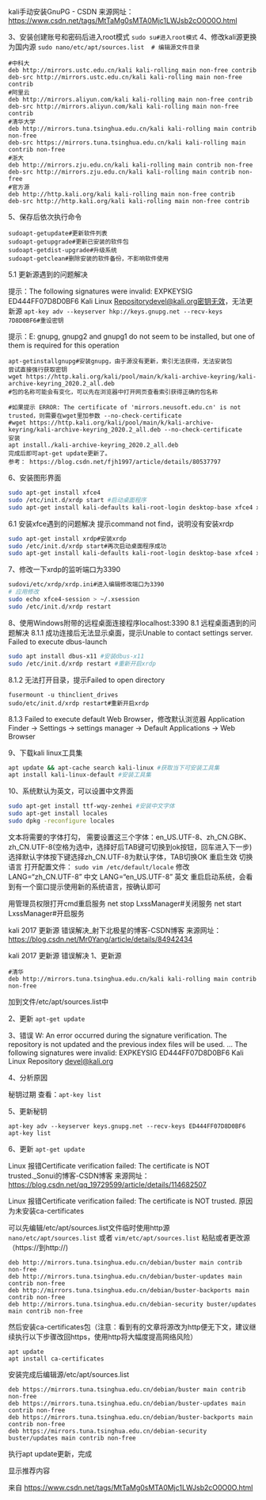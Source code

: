 kali手动安装GnuPG - CSDN
来源网址： https://www.csdn.net/tags/MtTaMg0sMTA0Mjc1LWJsb2cO0O0O.html


3、安装创建账号和密码后进入root模式
`sudo su#进入root模式`
4、修改kali源更换为国内源
`sudo nano/etc/apt/sources.list  # 编辑源文件目录`

```list
#中科大
deb http://mirrors.ustc.edu.cn/kali kali-rolling main non-free contrib
deb-src http://mirrors.ustc.edu.cn/kali kali-rolling main non-free contrib
#阿里云
deb http://mirrors.aliyun.com/kali kali-rolling main non-free contrib
deb-src http://mirrors.aliyun.com/kali kali-rolling main non-free contrib
#清华大学
deb http://mirrors.tuna.tsinghua.edu.cn/kali kali-rolling main contrib non-free
deb-src https://mirrors.tuna.tsinghua.edu.cn/kali kali-rolling main contrib non-free
#浙大
deb http://mirrors.zju.edu.cn/kali kali-rolling main contrib non-free
deb-src http://mirrors.zju.edu.cn/kali kali-rolling main contrib non-free
#官方源
deb http://http.kali.org/kali kali-rolling main non-free contrib
deb-src http://http.kali.org/kali kali-rolling main non-free contrib
```



5、保存后依次执行命令

```shell
sudoapt-getupdate#更新软件列表
sudoapt-getupgrade#更新已安装的软件包
sudoapt-getdist-upgrade#升级系统
sudoapt-getclean#删除安装的软件备份，不影响软件使用
```
5.1 更新源遇到的问题解决

提示：The following signatures were invalid: EXPKEYSIG ED444FF07D8D0BF6 Kali Linux Repositorydevel@kali.org密钥无效，无法更新源
`apt-key adv --keyserver hkp://keys.gnupg.net --recv-keys 7D8D0BF6#重设密钥`

提示：E: gnupg, gnupg2 and gnupg1 do not seem to be installed, but one of them is required for this operation

```shell
apt-getinstallgnupg#安装gnupg，由于源没有更新，索引无法获得，无法安装包
尝试直接强行获取密钥
wget https://http.kali.org/kali/pool/main/k/kali-archive-keyring/kali-archive-keyring_2020.2_all.deb
#包的名称可能会有变化，可以先在浏览器中打开网页查看索引获得正确的包名称
```

```shell
#如果提示 ERROR: The certificate of 'mirrors.neusoft.edu.cn' is not trusted，则需要在wget里加参数 --no-check-certificate
#wget https://http.kali.org/kali/pool/main/k/kali-archive-keyring/kali-archive-keyring_2020.2_all.deb --no-check-certificate
安装
apt install./kali-archive-keyring_2020.2_all.deb
完成后即可apt-get update更新了。
参考： https://blog.csdn.net/fjh1997/article/details/80537797
```


6、安装图形界面
```sh
sudo apt-get install xfce4
sudo /etc/init.d/xrdp start #启动桌面程序
sudo apt-get install kali-defaults kali-root-login desktop-base xfce4 xfce4-places-plugin xfce4-goodies
```
6.1 安装xfce遇到的问题解决
提示command not find，说明没有安装xrdp
```sh
sudo apt-get install xrdp#安装xrdp
sudo /etc/init.d/xrdp start#再次启动桌面程序成功
sudo apt-get install kali-defaults kali-root-login desktop-base xfce4 xfce4-places-plugin xfce4-goodies
```


7、修改一下xrdp的监听端口为3390
```sh
sudovi/etc/xrdp/xrdp.ini#进入编辑修改端口为3390
# 应用修改
sudo echo xfce4-session > ~/.xsession
sudo /etc/init.d/xrdp restart
```


8、使用Windows附带的远程桌面连接程序localhost:3390
8.1 远程桌面遇到的问题解决
8.1.1 成功连接后无法显示桌面，提示Unable to contact settings server. Failed to execute dbus-launch
```sh
sudo apt install dbus-x11 #安装dbus-x11
sudo /etc/init.d/xrdp restart #重新开启xrdp
```

8.1.2 无法打开目录，提示Failed to open directory
```
fusermount -u thinclient_drives
sudo/etc/init.d/xrdp restart#重新开启xrdp
```


8.1.3 Failed to execute default Web Browser，修改默认浏览器
Application Finder -> Settings -> settings manager -> Default Applications -> Web Browser


9、下载kali linux工具集
```sh
apt update && apt-cache search kali-linux #获取当下可安装工具集
apt install kali-linux-default #安装工具集
```
10、系统默认为英文，可以设置中文界面
```sh
sudo apt-get install ttf-wqy-zenhei #安装中文字体
sudo apt-get install locales
sudo dpkg -reconfigure locales
```
文本将需要的字体打勾，
需要设置这三个字体：en_US.UTF-8、zh_CN.GBK、zh_CN.UTF-8(空格为选中，选择好后TAB键可切换到ok按钮，回车进入下一步)
选择默认字体按下键选择zh_CN.UTF-8为默认字体，TAB切换OK
重启生效
切换语言
打开配置文件： `sudo vim /etc/default/locale`
修改 LANG=“zh_CN.UTF-8” 中文 LANG=“en_US.UTF-8” 英文
重启启动系统，会看到有一个窗口提示使用新的系统语言，按确认即可



用管理员权限打开cmd重启服务
net stop LxssManager#关闭服务
net start LxssManager#开启服务




kali 2017 更新源 错误解决_射下北极星的博客-CSDN博客
来源网址： https://blog.csdn.net/Mr0Yang/article/details/84942434

kali 2017 更新源 错误解决
1、更新源

```
#清华
deb http://mirrors.tuna.tsinghua.edu.cn/kali kali-rolling main contrib non-free
```
加到文件/etc/apt/sources.list中

2、更新
`apt-get update`


3、错误
W: An error occurred during the signature verification. The repository is not updated and the previous index files will be used. ...
The following signatures were invalid: EXPKEYSIG ED444FF07D8D0BF6 Kali Linux Repository <devel@kali.org>


4、分析原因

秘钥过期 查看：`apt-key list`


5、更新秘钥
```
apt-key adv --keyserver keys.gnupg.net --recv-keys ED444FF07D8D0BF6
apt-key list
```


6、更新
`apt-get update`



Linux 报错Certificate verification failed: The certificate is NOT trusted._Sonui的博客-CSDN博客
来源网址： https://blog.csdn.net/qq_19729599/article/details/114682507

Linux 报错Certificate verification failed: The certificate is NOT trusted.
原因为未安装ca-certificates

可以先编辑/etc/apt/sources.list文件临时使用http源
`nano/etc/apt/sources.list`  或者 `vim/etc/apt/sources.list` 粘贴或者更改源（https://到http://)

```
deb http://mirrors.tuna.tsinghua.edu.cn/debian/buster main contrib non-free
deb http://mirrors.tuna.tsinghua.edu.cn/debian/buster-updates main contrib non-free
deb http://mirrors.tuna.tsinghua.edu.cn/debian/buster-backports main contrib non-free
deb http://mirrors.tuna.tsinghua.edu.cn/debian-security buster/updates main contrib non-free
```

然后安装ca-certificates包（注意：看到有的文章将源改为http便无下文，建议继续执行以下步骤改回https，使用http将大幅度提高网络风险）

```
apt update
apt install ca-certificates
```

安装完成后编辑源/etc/apt/sources.list

```
deb https://mirrors.tuna.tsinghua.edu.cn/debian/buster main contrib non-free
deb https://mirrors.tuna.tsinghua.edu.cn/debian/buster-updates main contrib non-free
deb https://mirrors.tuna.tsinghua.edu.cn/debian/buster-backports main contrib non-free
deb https://mirrors.tuna.tsinghua.edu.cn/debian-security buster/updates main contrib non-free
```

执行apt update更新，完成
	 
显示推荐内容

来自 <https://www.csdn.net/tags/MtTaMg0sMTA0Mjc1LWJsb2cO0O0O.html> 
